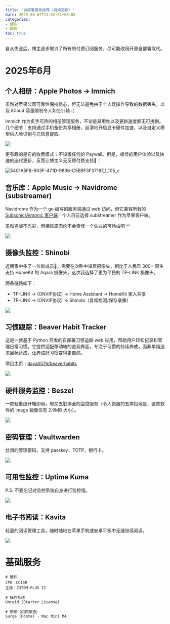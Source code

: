 ```yaml
---
title: "自部署服务推荐（持续更新）"
date: 2025-06-07T13:52:51+08:00
categories:
- 硬件
- 编程
toc: true
---
```


自从失业后，博主逐步取消了所有的付费订阅服务，尽可能改用开源自部署取代。

# 2025年6月
## 个人相册：Apple Photos -> Immich
虽然对苹果公司可靠性保持信心，但无法避免由于个人误操作导致的数据丢失，以及 iCloud 容量限制令人如坐针毡 :( 

Immich 作为炙手可热的相册管理服务，不论是易用性以及更新速度都无可挑剔。几个细节：支持通过手机备份共享相册，丝滑地开启显卡硬件加速，以及自定义模型供人脸识别与元信息提取。

![](/images/blog/global/17492776677961.jpg)

更有趣的是它的收费模式：不设置任何的 Paywall。但是，极佳的用户体验以及快速的迭代更新，反而让博主义无反顾付费支持🤑：

![5401A5FB-903F-471D-9836-C5B9F3F37187_1_105_c](/images/blog/global/5401A5FB-903F-471D-9836-C5B9F3F37187_1_105_c.jpeg)

## 音乐库：Apple Music -> Navidrome (substreamer)
Navidrome 作为一个 go 编写的服务端通过 web 访问，但它兼容所有的 [Subsonic/Airsonic 客户端](https://www.navidrome.org/docs/overview/#apps)！个人目前选择 substreamer 作为苹果客户端。

虽然盗版不光彩，但相信周杰伦不会责怪一个失业的可怜虫吧 ^^

![](/images/blog/global/17492774629210.jpg)

## 摄像头监控：Shinobi
近期家中多了一位新成员👶，需要在次卧中设置摄像头，相比于人民币 300+ 原生支持 HomeKit 的 Aqara 摄像头，这次我选择了更为平民的 TP-LINK 摄像头。

两条链路如下：
- TP-LINK -> (ONVIF协议) -> Home Assistant -> HomeKit 家人共享
- TP-LINK -> (ONVIF协议) -> Shinobi（异常检测/保存录像）

![](/images/blog/global/17492781324835.jpg)

## 习惯跟踪：Beaver Habit Tracker
这是一款基于 Python 开发的自部署习惯追踪 web 应用，帮助用户轻松记录和管理日常习惯。它提供适配移动端的直观界面，专注于习惯的持续养成，而非单纯追求目标达成，让养成好习惯变得更自然。

项目主页：[daya0576/beaverhabits](https://github.com/daya0576/beaverhabits)

![](/images/blog/global/17492807249546.jpg)


## 硬件服务监控：Beszel
一款轻量级开箱即用，却又五脏俱全的监控服务（令人佩服的五体投地是，这款软件的 image 镜像仅有 2.9MB 大小）。

![](/images/blog/global/17492786307676.jpg)

## 密码管理：Vaultwarden
丝滑的管理密码，支持 passkey，TOTP，银行卡。

![](/images/blog/global/17492806190054.jpg)


## 可用性监控：Uptime Kuma
P.S. 不要忘记对监控系统自身进行监控哦。

![](/images/blog/global/17492804500014.jpg)

## 电子书阅读：Kavita
轻量的阅读管理工具，随时随地在苹果手机或安卓平板中无缝继续阅读。

![](/images/blog/global/17492803618548.jpg)

# 基础服务
```shell
# 硬件
CPU：CC150
主板：Z370M-PLUS II

# 操作系统
Unraid (Starter License)

# 网络（内网穿透）
Surge (Ponte) - Mac Mini M4
```